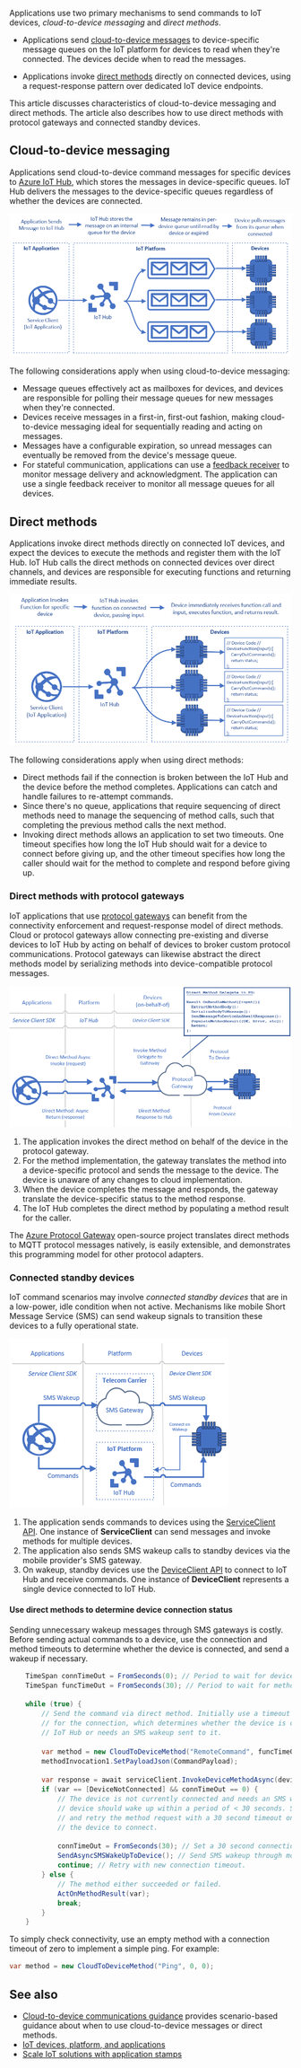 

Applications use two primary mechanisms to send commands to IoT devices, *cloud-to-device messaging* and *direct methods*.

- Applications send [cloud-to-device messages](/azure/iot-hub/iot-hub-csharp-csharp-c2d) to device-specific message queues on the IoT platform for devices to read when they're connected. The devices decide when to read the messages.

- Applications invoke [direct methods](/azure/iot-hub/iot-hub-devguide-direct-methods) directly on connected devices, using a request-response pattern over dedicated IoT device endpoints.

This article discusses characteristics of cloud-to-device messaging and direct methods. The article also describes how to use direct methods with protocol gateways and connected standby devices.

## Cloud-to-device messaging

Applications send cloud-to-device command messages for specific devices to [Azure IoT Hub](/azure/iot-hub/), which stores the messages in device-specific queues. IoT Hub delivers the messages to the device-specific queues regardless of whether the devices are connected.

![A diagram showing how the IoT Hub stores messages on an internal message queue for each device, and the devices polling for these messages.](media/cloud-to-device-message.png)

The following considerations apply when using cloud-to-device messaging:

- Message queues effectively act as mailboxes for devices, and devices are responsible for polling their message queues for new messages when they're connected.
- Devices receive messages in a first-in, first-out fashion, making cloud-to-device messaging ideal for sequentially reading and acting on messages.
- Messages have a configurable expiration, so unread messages can eventually be removed from the device's message queue.
- For stateful communication, applications can use a [feedback receiver](/azure/iot-hub/iot-hub-csharp-csharp-c2d#receive-delivery-feedback) to monitor message delivery and acknowledgment. The application can use a single feedback receiver to monitor all message queues for all devices.

## Direct methods

Applications invoke direct methods directly on connected IoT devices, and expect the devices to execute the methods and register them with the IoT Hub. IoT Hub calls the direct methods on connected devices over direct channels, and devices are responsible for executing functions and returning immediate results.

![A diagram showing how the IoT Hub invokes code directly on an individual device using direct methods.](media/direct-method.png)

The following considerations apply when using direct methods:

- Direct methods fail if the connection is broken between the IoT Hub and the device before the method completes. Applications can catch and handle failures to re-attempt commands.
- Since there's no queue, applications that require sequencing of direct methods need to manage the sequencing of method calls, such that completing the previous method calls the next method.
- Invoking direct methods allows an application to set two timeouts. One timeout specifies how long the IoT Hub should wait for a device to connect before giving up, and the other timeout specifies how long the caller should wait for the method to complete and respond before giving up.

### Direct methods with protocol gateways

IoT applications that use [protocol gateways](/azure/iot-hub/iot-hub-protocol-gateway) can benefit from the connectivity enforcement and request-response model of direct methods. Cloud or protocol gateways allow connecting pre-existing and diverse devices to IoT Hub by acting on behalf of devices to broker custom protocol communications. Protocol gateways can likewise abstract the direct methods model by serializing methods into device-compatible protocol messages.

![A diagram illustrating the sequence of direct methods calls to use a protocol gateway to broker custom protocol communication from a device to IoT Hub.](media/protocol-gateways.png)

1. The application invokes the direct method on behalf of the device in the protocol gateway.
2. For the method implementation, the gateway translates the method into a device-specific protocol and sends the message to the device. The device is unaware of any changes to cloud implementation.
3. When the device completes the message and responds, the gateway translate the device-specific status to the method response.
4. The IoT Hub completes the direct method by populating a method result for the caller.

The [Azure Protocol Gateway](/azure/iot-hub/iot-hub-protocol-gateway) open-source project translates direct methods to MQTT protocol messages natively, is easily extensible, and demonstrates this programming model for other protocol adapters.

### Connected standby devices

IoT command scenarios may involve *connected standby devices* that are in a low-power, idle condition when not active. Mechanisms like mobile Short Message Service (SMS) can send wakeup signals to transition these devices to a fully operational state.

![A diagram illustrating how SMS messages or commands sent through the Azure IoT APIs can wake up a device and connect it to IoT Hub to receive commands.](media/connected-standby-devices.png)

1. The application sends commands to devices using the [ServiceClient API](/dotnet/api/microsoft.azure.devices.serviceclient). One instance of **ServiceClient** can send messages and invoke methods for multiple devices.
1. The application also sends SMS wakeup calls to standby devices via the mobile provider's SMS gateway.
1. On wakeup, standby devices use the [DeviceClient API](/dotnet/api/microsoft.azure.devices.client.deviceclient) to connect to IoT Hub and receive commands. One instance of **DeviceClient** represents a single device connected to IoT Hub.

#### Use direct methods to determine device connection status

Sending unnecessary wakeup messages through SMS gateways is costly. Before sending actual commands to a device, use the connection and method timeouts to determine whether the device is connected, and send a wakeup if necessary.

```csharp
    TimeSpan connTimeOut = FromSeconds(0); // Period to wait for device to connect.
    TimeSpan funcTimeOut = FromSeconds(30); // Period to wait for method to execute.

    while (true) {
        // Send the command via direct method. Initially use a timeout of zero
        // for the connection, which determines whether the device is connected to
        // IoT Hub or needs an SMS wakeup sent to it.

        var method = new CloudToDeviceMethod("RemoteCommand", funcTimeOut, connTimeOut);
        methodInvocation1.SetPayloadJson(CommandPayload);

        var response = await serviceClient.InvokeDeviceMethodAsync(deviceId, method);
        if (var == [DeviceNotConnected] && connTimeOut == 0) {
            // The device is not currently connected and needs an SMS wakeup. This
            // device should wake up within a period of < 30 seconds. Send the wakeup
            // and retry the method request with a 30 second timeout on waiting for
            // the device to connect.

            connTimeOut = FromSeconds(30); // Set a 30 second connection timeout.
            SendAsyncSMSWakeUpToDevice(); // Send SMS wakeup through mobile gateway.
            continue; // Retry with new connection timeout.
        } else {
            // The method either succeeded or failed.
            ActOnMethodResult(var);
            break;
        }
    }
```

To simply check connectivity, use an empty method with a connection timeout of zero to implement a simple ping. For example:
```csharp
var method = new CloudToDeviceMethod("Ping", 0, 0);
```

## See also
- [Cloud-to-device communications guidance](/azure/iot-hub/iot-hub-devguide-c2d-guidance) provides scenario-based guidance about when to use cloud-to-device messages or direct methods.
- [IoT devices, platform, and applications](devices-platform-application.yml)
- [Scale IoT solutions with application stamps](application-stamps.yml)
